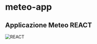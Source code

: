 # meteo-app
## Applicazione Meteo REACT

![REACT](https://external-content.duckduckgo.com/iu/?u=https%3A%2F%2Ftse4.mm.bing.net%2Fth%3Fid%3DOIP.R3IhOEtCHPSH4SXPwnL43AHaD4%26pid%3DApi&f=1)
